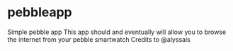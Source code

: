 # pebbleapp
Simple pebble app
 This app should and eventually will allow you to browse the internet from your pebble smartwatch
 Credits to @alyssais 
